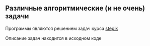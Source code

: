 Различные алгоритмические (и не очень) задачи
---
Программы являются решением задач курса [stepik](https://stepik.org/course/217/promo#toc)

Описание задач находится в исходном коде

